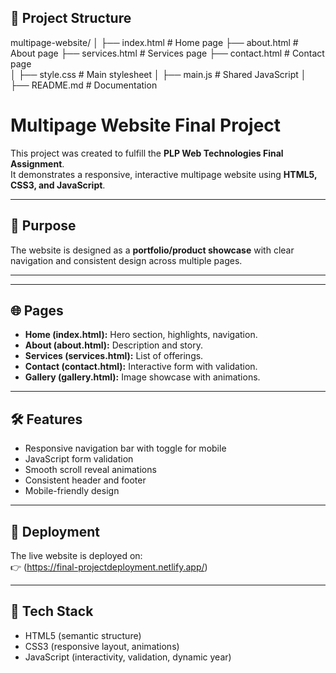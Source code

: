## 📂 Project Structure
multipage-website/
│
├── index.html           # Home page
├── about.html           # About page
├── services.html        # Services page
├── contact.html         # Contact page        
│
├── style.css        # Main stylesheet
│
├── main.js          # Shared JavaScript
│
├── README.md            # Documentation





# Multipage Website Final Project

This project was created to fulfill the **PLP Web Technologies Final Assignment**.  
It demonstrates a responsive, interactive multipage website using **HTML5, CSS3, and JavaScript**.

---

## 📌 Purpose
The website is designed as a **portfolio/product showcase** with clear navigation and consistent design across multiple pages.

---

---

## 🌐 Pages
- **Home (index.html):** Hero section, highlights, navigation.
- **About (about.html):** Description and story.
- **Services (services.html):** List of offerings.
- **Contact (contact.html):** Interactive form with validation.
- **Gallery (gallery.html):** Image showcase with animations.

---

## 🛠️ Features
- Responsive navigation bar with toggle for mobile
- JavaScript form validation
- Smooth scroll reveal animations
- Consistent header and footer
- Mobile-friendly design

---

## 🚀 Deployment
The live website is deployed on:  
👉 (https://final-projectdeployment.netlify.app/) 

---

## 📖 Tech Stack
- HTML5 (semantic structure)
- CSS3 (responsive layout, animations)
- JavaScript (interactivity, validation, dynamic year)



